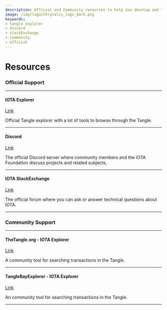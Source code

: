 ```yaml
---
description: Official and Community resources to help you develop and troubleshoot your application.
image: /img/logo/Chrysalis_logo_dark.png
keywords:
- tangle explorer
- discord
- stackExchange
- community
- official
---
```

# Resources

### **Official Support** ###

---------------

#### **IOTA Explorer** ####
[Link](https://explorer.iota.org/mainnet)

Official Tangle explorer with a lot of tools to browse through the Tangle.

---

#### **Discord** ####
[Link](https://discord.iota.org)

The official Discord server where community members and the IOTA Foundation discuss projects and related subjects.

---

#### **IOTA StackExchange** ####
[Link](https://iota.stackexchange.com)

The official forum where you can ask or answer technical questions about IOTA.

---------------

### __Community Support__ ###

---------------
#### TheTangle.org - IOTA Explorer ####
[Link](https://thetangle.org)

A community tool for searching transactions in the Tangle.

---------------

#### TangleBayExplorer - IOTA Explorer ####
[Link](https://explorer.tanglebay.com/mainnet)

An community tool for searching transactions in the Tangle.

---------------
